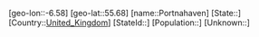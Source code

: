 ﻿---
location: [55.68,-6.58]
type: City
tags:
- geo/City


SpocWebEntityId: 33479
isDeleted: false
confidential: public

---
[geo-lon::-6.58]
[geo-lat::55.68]
[name::Portnahaven]
[State::]
[Country::[United_Kingdom](geo/Continent/Europe/United_Kingdom.md)]
[StateId::]
[Population::]
[Unknown::]

